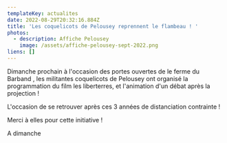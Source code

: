```yaml
---
templateKey: actualites
date: 2022-08-29T20:32:16.884Z
title: 'Les coquelicots de Pelousey reprennent le flambeau ! '
photos:
  - description: Affiche Pelousey
    image: /assets/affiche-pelousey-sept-2022.png
liens: []
---
```

Dimanche prochain à l'occasion des portes ouvertes de le ferme du Barband , les militantes coquelicots de Pelousey ont organisé la programmation du film les liberterres, et l'animation d'un débat après la projection !

L'occasion de se retrouver après ces 3 années de distanciation contrainte !

Merci à elles pour cette initiative !

A dimanche

